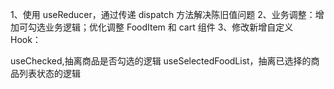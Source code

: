 1、使用 useReducer，通过传递 dispatch 方法解决陈旧值问题
2、业务调整：增加可勾选业务逻辑；优化调整 FoodItem 和 cart 组件
3、修改新增自定义 Hook：

useChecked,抽离商品是否勾选的逻辑
useSelectedFoodList，抽离已选择的商品列表状态的逻辑
